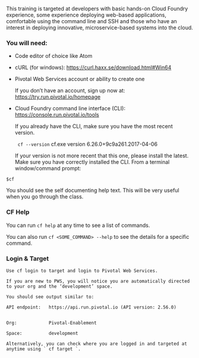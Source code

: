 This training is targeted at developers with basic hands-on Cloud Foundry experience, some experience deploying web-based applications, comfortable using the command line and SSH and those who have an interest in deploying innovative, microservice-based systems into the cloud.

### You will need:

- 	Code editor of choice like Atom

- 	cURL (for windows): <https://curl.haxx.se/download.html#Win64>

- 	Pivotal Web Services account or ability to create one

    If you don’t have an account, sign up now at: <https://try.run.pivotal.io/homepage>

- 	Cloud Foundry command line interface (CLI): <https://console.run.pivotal.io/tools>

    If you already have the CLI, make sure you have the most recent version.

    ` cf --version`
     cf.exe version 6.26.0+9c9a261.2017-04-06

    If your version is not more recent that this one, please install the latest.
    Make sure you have correctly installed the CLI. From a terminal window/command prompt:

` $cf `

   You should see the self documenting help text. This will be very useful when you go through the class.

###  CF Help

   You can run `cf help` at any time to see a list of commands. 

   You can also run `cf <SOME_COMMAND> --help` to see the details for a specific command.

### Login & Target

    Use cf login to target and login to Pivotal Web Services.

    If you are new to PWS, you will notice you are automatically directed to your org and the ‘development’ space.

    You should see output similar to:

`API endpoint:   https://api.run.pivotal.io (API version: 2.56.0)`

```User:           sgreenberg@pivotal.io

Org:            Pivotal-Enablement

Space:          development
```

    Alternatively, you can check where you are logged in and targeted at anytime using ` cf target `.


